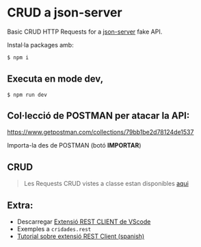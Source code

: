 # CRUD a json-server

Basic CRUD HTTP Requests for a [json-server](https://github.com/typicode/json-server) fake API.

Instal·la packages amb:
```bash
$ npm i
```

## Executa en mode dev,
```
$ npm run dev
```

## Col·lecció de POSTMAN per atacar la API:
https://www.getpostman.com/collections/79bb1be2d78124de1537

Importa-la des de POSTMAN (botó __IMPORTAR__)

## CRUD
> Les Requests CRUD vistes a classe estan disponibles [aqui](https://jsonplaceholder.typicode.com/guide/)

## Extra: 
- Descarregar [Extensió REST CLIENT de VScode](https://marketplace.visualstudio.com/items?itemName=humao.rest-client)
- Exemples a `cridades.rest`
- [Tutorial sobre extensió REST Client (spanish)](https://www.youtube.com/watch?v=3QLcHjNp-08)